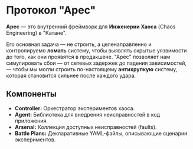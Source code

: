 # Протокол "Арес"

**Арес** — это внутренний фреймворк для **Инженерии Хаоса** (Chaos Engineering) в "Катане".

Его основная задача — не строить, а целенаправленно и контролируемо **ломать** систему, чтобы выявлять скрытые уязвимости до того, как они проявятся в продакшене. "Арес" позволяет нам симулировать сбои — от сетевых задержек до падения зависимостей, — чтобы мы могли строить по-настоящему **антихрупкую** систему, которая становится сильнее после каждого удара.

## Компоненты

*   **Controller:** Оркестратор экспериментов хаоса.
*   **Agent:** Библиотека для внедрения неисправностей в код приложения.
*   **Arsenal:** Коллекция доступных неисправностей (faults).
*   **Battle Plans:** Декларативные YAML-файлы, описывающие сценарии экспериментов.
